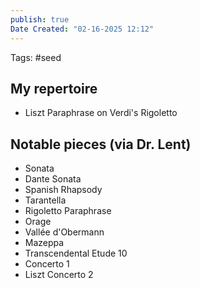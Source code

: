 ```yaml
---
publish: true
Date Created: "02-16-2025 12:12"
---
```

Tags: #seed 
## My repertoire
- Liszt Paraphrase on Verdi's Rigoletto
## Notable pieces (via Dr. Lent)
- Sonata
- Dante Sonata
- Spanish Rhapsody
- Tarantella
- Rigoletto Paraphrase
- Orage
- Vallée d'Obermann
- Mazeppa
- Transcendental Etude 10
- Concerto 1
- Liszt Concerto 2